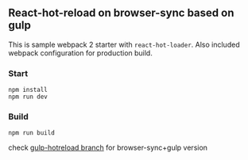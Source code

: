 ## React-hot-reload on browser-sync based on gulp

This is sample webpack 2 starter with `react-hot-loader`.
Also included webpack configuration for production build.


### Start
```
npm install
npm run dev
```

### Build
```
npm run build
```

check [gulp-hotreload branch](https://github.com/mkg0/webpack2-starter/tree/gulp-hotreload) for browser-sync+gulp version